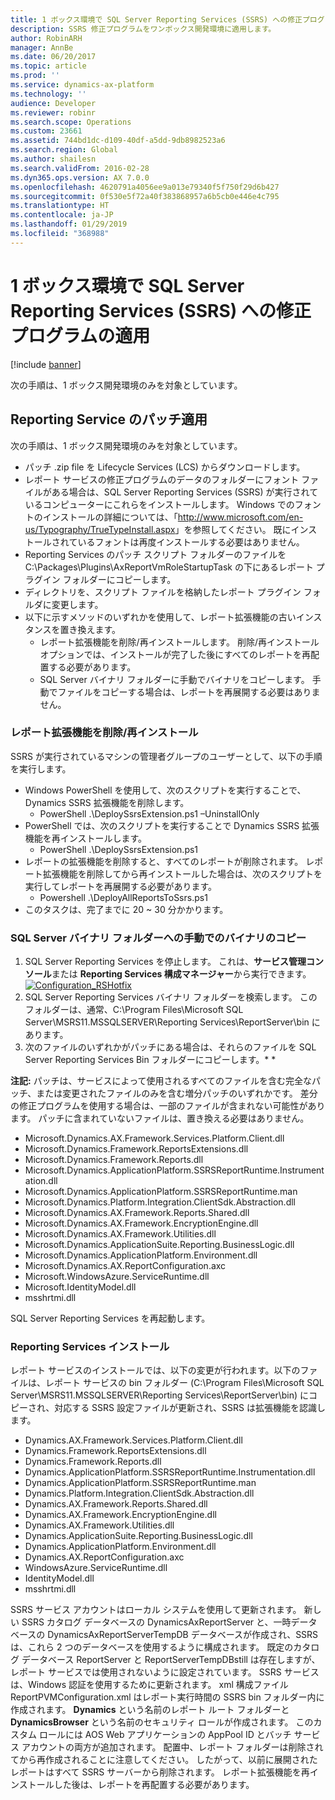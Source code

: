 ```yaml
---
title: 1 ボックス環境で SQL Server Reporting Services (SSRS) への修正プログラムの適用
description: SSRS 修正プログラムをワンボックス開発環境に適用します。
author: RobinARH
manager: AnnBe
ms.date: 06/20/2017
ms.topic: article
ms.prod: ''
ms.service: dynamics-ax-platform
ms.technology: ''
audience: Developer
ms.reviewer: robinr
ms.search.scope: Operations
ms.custom: 23661
ms.assetid: 744bd1dc-d109-40df-a5dd-9db8982523a6
ms.search.region: Global
ms.author: shailesn
ms.search.validFrom: 2016-02-28
ms.dyn365.ops.version: AX 7.0.0
ms.openlocfilehash: 4620791a4056ee9a013e79340f5f750f29d6b427
ms.sourcegitcommit: 0f530e5f72a40f383868957a6b5cb0e446e4c795
ms.translationtype: HT
ms.contentlocale: ja-JP
ms.lasthandoff: 01/29/2019
ms.locfileid: "368988"
---
```

# <a name="patch-sql-server-reporting-services-ssrs-in-one-box-environments"></a>1 ボックス環境で SQL Server Reporting Services (SSRS) への修正プログラムの適用

[!include [banner](../includes/banner.md)]

次の手順は、1 ボックス開発環境のみを対象としています。

## <a name="patch-the-reporting-service"></a>Reporting Service のパッチ適用

次の手順は、1 ボックス開発環境のみを対象としています。

-   パッチ .zip file を Lifecycle Services (LCS) からダウンロードします。
-   レポート サービスの修正プログラムのデータのフォルダーにフォント ファイルがある場合は、SQL Server Reporting Services (SSRS) が実行されているコンピューターにこれらをインストールします。 Windows でのフォントのインストールの詳細については、「<http://www.microsoft.com/en-us/Typography/TrueTypeInstall.aspx>」を参照してください。  既にインストールされているフォントは再度インストールする必要はありません。
-   Reporting Services のパッチ スクリプト フォルダーのファイルを C:\\Packages\\Plugins\\AxReportVmRoleStartupTask の下にあるレポート プラグイン フォルダーにコピーします。
-   ディレクトリを、スクリプト ファイルを格納したレポート プラグイン フォルダに変更します。
-   以下に示すメソッドのいずれかを使用して、レポート拡張機能の古いインスタンスを置き換えます。
    -   レポート拡張機能を削除/再インストールします。 削除/再インストール オプションでは、インストールが完了した後にすべてのレポートを再配置する必要があります。
    -   SQL Server バイナリ フォルダーに手動でバイナリをコピーします。 手動でファイルをコピーする場合は、レポートを再展開する必要はありません。

### <a name="removereinstall-the-reporting-extension"></a>レポート拡張機能を削除/再インストール
SSRS が実行されているマシンの管理者グループのユーザーとして、以下の手順を実行します。

-   Windows PowerShell を使用して、次のスクリプトを実行することで、Dynamics SSRS 拡張機能を削除します。
    -   PowerShell .\\DeploySsrsExtension.ps1 –UninstallOnly
-   PowerShell では、次のスクリプトを実行することで Dynamics SSRS 拡張機能を再インストールします。
    -   PowerShell .\\DeploySsrsExtension.ps1
-   レポートの拡張機能を削除すると、すべてのレポートが削除されます。 レポート拡張機能を削除してから再インストールした場合は、次のスクリプトを実行してレポートを再展開する必要があります。
    -   Powershell .\\DeployAllReportsToSsrs.ps1
-   このタスクは、完了までに 20 ~ 30 分かかります。

### <a name="manually-copy-binaries-to-the-sql-server-binary-folder"></a>SQL Server バイナリ フォルダーへの手動でのバイナリのコピー
1.  SQL Server Reporting Services を停止します。 これは、**サービス管理コンソール**または **Reporting Services 構成マネージャー**から実行できます。 [![Configuration\_RSHotfix](./media/configuration_rshotfix.png)](./media/configuration_rshotfix.png)
2.  SQL Server Reporting Services バイナリ フォルダーを検索します。 このフォルダーは、通常、C:\\Program Files\\Microsoft SQL Server\\MSRS11.MSSQLSERVER\\Reporting Services\\ReportServer\\bin にあります。
3.  次のファイルのいずれかがパッチにある場合は、それらのファイルを SQL Server Reporting Services Bin フォルダーにコピーします。* *

**注記:** パッチは、サービスによって使用されるすべてのファイルを含む完全なパッチ、または変更されたファイルのみを含む増分パッチのいずれかです。 差分の修正プログラムを使用する場合は、一部のファイルが含まれない可能性があります。 パッチに含まれていないファイルは、置き換える必要はありません。

-   Microsoft.Dynamics.AX.Framework.Services.Platform.Client.dll
-   Microsoft.Dynamics.Framework.ReportsExtensions.dll
-   Microsoft.Dynamics.Framework.Reports.dll
-   Microsoft.Dynamics.ApplicationPlatform.SSRSReportRuntime.Instrumentation.dll
-   Microsoft.Dynamics.ApplicationPlatform.SSRSReportRuntime.man
-   Microsoft.Dynamics.Platform.Integration.ClientSdk.Abstraction.dll
-   Microsoft.Dynamics.AX.Framework.Reports.Shared.dll
-   Microsoft.Dynamics.AX.Framework.EncryptionEngine.dll
-   Microsoft.Dynamics.AX.Framework.Utilities.dll
-   Microsoft.Dynamics.ApplicationSuite.Reporting.BusinessLogic.dll
-   Microsoft.Dynamics.ApplicationPlatform.Environment.dll
-   Microsoft.Dynamics.AX.ReportConfiguration.axc
-   Microsoft.WindowsAzure.ServiceRuntime.dll
-   Microsoft.IdentityModel.dll
-   msshrtmi.dll

SQL Server Reporting Services を再起動します。

### <a name="reporting-service-installation"></a>Reporting Services インストール
レポート サービスのインストールでは、以下の変更が行われます。以下のファイルは、レポート サービスの bin フォルダー (C:\\Program Files\\Microsoft SQL Server\\MSRS11.MSSQLSERVER\\Reporting Services\\ReportServer\\bin) にコピーされ、対応する SSRS 設定ファイルが更新され、SSRS は拡張機能を認識します。

-   Dynamics.AX.Framework.Services.Platform.Client.dll
-   Dynamics.Framework.ReportsExtensions.dll
-   Dynamics.Framework.Reports.dll
-   Dynamics.ApplicationPlatform.SSRSReportRuntime.Instrumentation.dll
-   Dynamics.ApplicationPlatform.SSRSReportRuntime.man
-   Dynamics.Platform.Integration.ClientSdk.Abstraction.dll
-   Dynamics.AX.Framework.Reports.Shared.dll
-   Dynamics.AX.Framework.EncryptionEngine.dll
-   Dynamics.AX.Framework.Utilities.dll
-   Dynamics.ApplicationSuite.Reporting.BusinessLogic.dll
-   Dynamics.ApplicationPlatform.Environment.dll
-   Dynamics.AX.ReportConfiguration.axc
-   WindowsAzure.ServiceRuntime.dll
-   IdentityModel.dll
-   msshrtmi.dll

SSRS サービス アカウントはローカル システムを使用して更新されます。 新しい SSRS カタログ データベースの DynamicsAxReportServer と、一時データベースの DynamicsAxReportServerTempDB データベースが作成され、SSRS は、これら 2 つのデータベースを使用するように構成されます。 既定のカタログ データベース ReportServer と ReportServerTempDBstill は存在しますが、レポート サービスでは使用されないように設定されています。 SSRS サービスは、Windows 認証を使用するために更新されます。 xml 構成ファイル ReportPVMConfiguration.xml はレポート実行時間の SSRS bin フォルダー内に作成されます。 **Dynamics** という名前のレポート ルート フォルダーと **DynamicsBrowser** という名前のセキュリティ ロールが作成されます。 このカスタム ロールには AOS Web アプリケーションの AppPool ID とバッチ サービス アカウントの両方が追加されます。 配置中、レポート フォルダーは削除されてから再作成されることに注意してください。 したがって、以前に展開されたレポートはすべて SSRS サーバーから削除されます。  レポート拡張機能を再インストールした後は、レポートを再配置する必要があります。  



